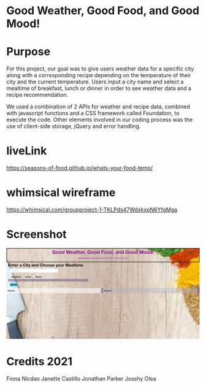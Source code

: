 # Good Weather, Good Food, and Good Mood!

# Purpose

For this project, our goal was to give users weather data for a specific city along with a corresponding recipe depending on the temperature of their city and the current temperature. Users input a city name and select a mealtime of breakfast, lunch or dinner in order to see weather data and a recipe recommendation. 

We used a combination of 2 APIs for weather and recipe data, combined with javascript functions and a CSS framework called Foundation, to execute the code. Other elements involved in our coding process was the use of client-side storage, jQuery and error handling.

# liveLink

https://seasons-of-food.github.io/whats-your-food-temp/

# whimsical wireframe
https://whimsical.com/groupproject-1-TKLPds47WdxkxpN6YfgMga

# Screenshot

![whats-your-food-app](whats-your-food-app.jpg)

# Credits 2021

Fiona Nicdao 
Janette Castillo
Jonathan Parker
Josshy Olea

